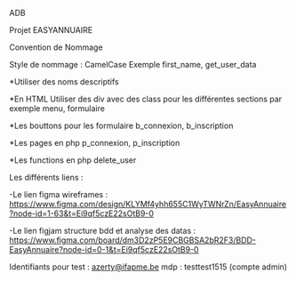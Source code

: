 ADB

Projet EASYANNUAIRE

Convention de Nommage

Style de nommage : CamelCase Exemple first_name, get_user_data

*Utiliser des noms descriptifs

*En HTML Utiliser des div avec des class pour les différentes sections par exemple menu, formulaire

*Les bouttons pour les formulaire b_connexion, b_inscription

*Les pages en php p_connexion, p_inscription

*Les functions en php delete_user

Les différents liens :

-Le lien figma wireframes : https://www.figma.com/design/KLYMf4yhh655C1WyTWNrZn/EasyAnnuaire?node-id=1-63&t=Ei9qf5czE22sOtB9-0

-Le lien figjam structure bdd et analyse des datas : https://www.figma.com/board/dm3D2zP5E9CBGBSA2bR2F3/BDD-EasyAnnuaire?node-id=0-1&t=Ei9qf5czE22sOtB9-0

Identifiants pour test : azerty@ifapme.be mdp : testtest1515 (compte admin)
